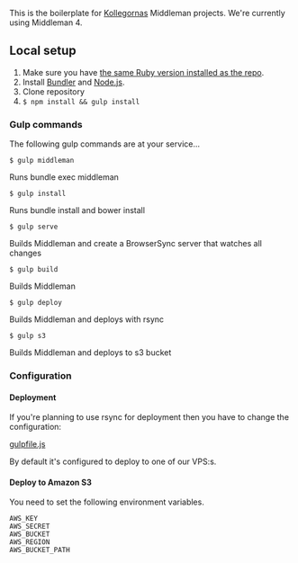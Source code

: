 This is the boilerplate for [Kollegornas](https://github.com/kollegorna) Middleman projects. We're currently using Middleman 4.

## Local setup

1. Make sure you have [the same Ruby version installed as the repo](https://github.com/kollegorna/middleman-boilerplate/blob/master/.ruby-version).
2. Install [Bundler](https://rubygems.org/gems/bundler) and [Node.js](http://nodejs.org).
3. Clone repository
4. ``$ npm install && gulp install``

### Gulp commands

The following gulp commands are at your service…

```$ gulp middleman```

Runs bundle exec middleman

```$ gulp install```

Runs bundle install and bower install

```$ gulp serve```

Builds Middleman and create a BrowserSync server that watches all changes

```$ gulp build```

Builds Middleman

```$ gulp deploy```

Builds Middleman and deploys with rsync

```$ gulp s3```

Builds Middleman and deploys to s3 bucket

### Configuration

#### Deployment

If you're planning to use rsync for deployment then you have to change the configuration:

[gulpfile.js](https://github.com/kollegorna/middleman-boilerplate/blob/master/gulpfile.js#L33)

By default it's configured to deploy to one of our VPS:s.

#### Deploy to Amazon S3

You need to set the following environment variables.

```
AWS_KEY
AWS_SECRET
AWS_BUCKET
AWS_REGION
AWS_BUCKET_PATH
```

